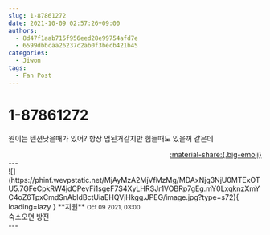 ```yaml
---
slug: 1-87861272
date: 2021-10-09 02:57:26+09:00
authors:
  - 8d47f1aab715f956eed28e99754afd7e
  - 6599dbbcaa26237c2ab0f3becb421b45
categories:
  - Jiwon
tags:
  - Fan Post
---
```


# 1-87861272

<div class="post-container" markdown="1">
<div class="content-container md-sidebar__scrollwrap" markdown="1">

원이는 텐션낮을때가 있어? 항상 업된거같지만 힘들때도 있을꺼 같은데

</div>
</div>

<div style="text-align: right;" markdown="1">
<a href="https://weverse.io/fromis9/fanpost/1-87861272" style="text-align: right;">:material-share:{.big-emoji}</a>
</div>
---

<div class="comments-container md-sidebar__scrollwrap" markdown="1">
<div class="comment" markdown="1">
<div class='id-container' markdown="1">
![](https://phinf.wevpstatic.net/MjAyMzA2MjVfMzMg/MDAxNjg3NjU0MTExOTU5.7GFeCpkRW4jdCPevFi1sgeF7S4XyLHRSJr1VOBRp7gEg.mY0LxqknzXmYC4oZ6TpxCmdSnAbldBctUiaEHQVjHkgg.JPEG/image.jpg?type=s72){ loading=lazy }
**<span class="artist">지원</span>** <small>Oct 09 2021, 03:00</small><br>
</div>
<div class='comment-body' markdown="1">
숙소오면 방전
</div>
</div>
</div>
---
